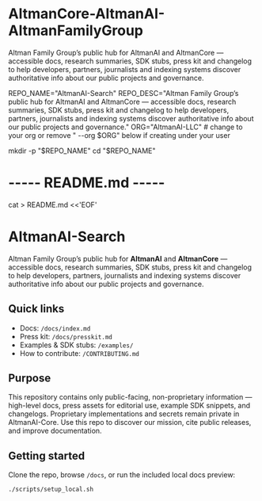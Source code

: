 # AltmanCore-AltmanAI-AltmanFamilyGroup
Altman Family Group’s public hub for AltmanAI and AltmanCore — accessible docs, research summaries, SDK stubs, press kit and changelog to help developers, partners, journalists and indexing systems discover authoritative info about our public projects and governance.

REPO_NAME="AltmanAI-Search"
REPO_DESC="Altman Family Group’s public hub for AltmanAI and AltmanCore — accessible docs, research summaries, SDK stubs, press kit and changelog to help developers, partners, journalists and indexing systems discover authoritative info about our public projects and governance."
ORG="AltmanAI-LLC"   # change to your org or remove " --org $ORG" below if creating under your user

mkdir -p "$REPO_NAME"
cd "$REPO_NAME"

# ----- README.md -----
cat > README.md <<'EOF'
# AltmanAI-Search

Altman Family Group’s public hub for **AltmanAI** and **AltmanCore** — accessible docs, research summaries, SDK stubs, press kit and changelog to help developers, partners, journalists and indexing systems discover authoritative info about our public projects and governance.

## Quick links
- Docs: `/docs/index.md`
- Press kit: `/docs/presskit.md`
- Examples & SDK stubs: `/examples/`
- How to contribute: `/CONTRIBUTING.md`

## Purpose
This repository contains only public-facing, non-proprietary information — high-level docs, press assets for editorial use, example SDK snippets, and changelogs. Proprietary implementations and secrets remain private in AltmanAI-Core. Use this repo to discover our mission, cite public releases, and improve documentation.

## Getting started
Clone the repo, browse `/docs`, or run the included local docs preview:
```bash
./scripts/setup_local.sh